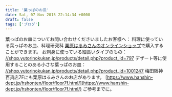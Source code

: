 ```yaml
---
title: '葉っぱのお皿'
date: Sat, 07 Nov 2015 22:14:34 +0000
draft: false
tags: ['ブログ']
---
```


葉っぱのお皿についてお問い合わせくださいましたお客様へ： 料理に使っている葉っぱのお皿、料理研究科 [栗原はるみさんのオンラインショップ](//shop.yutorinokukan.jp/)で購入することができます。 お刺身に使っている細長いタイプのもの： [//shop.yutorinokukan.jp/products/detail.php?product\_id=797](//shop.yutorinokukan.jp/products/detail.php?product_id=797) デザート等に使用することのある小さな葉っぱのお皿： [//shop.yutorinokukan.jp/products/detail.php?product\_id=1001247](//shop.yutorinokukan.jp/products/detail.php?product_id=1001247) 梅田阪神百貨店7Fにも栗原はるみさんのお店があります。 [https://www.hanshin-dept.jp/hshonten/floor/floor7f.html/](https://www.hanshin-dept.jp/hshonten/floor/floor7f.html/) ご参考までに。
